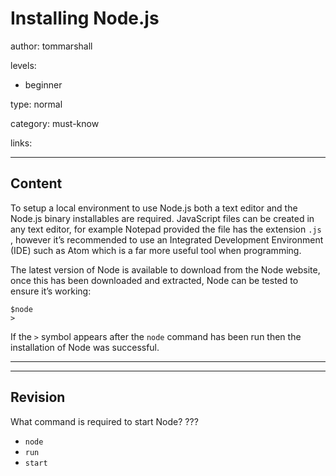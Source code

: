 # Installing Node.js
author: tommarshall

levels:

  - beginner

type: normal

category: must-know

links:

---
## Content

To setup a local environment to use Node.js both a text editor and the Node.js binary installables are required. JavaScript files can be created in any text editor, for example Notepad provided the file has the extension `.js` , however it’s recommended to use an Integrated Development Environment (IDE) such as Atom which is a far more useful tool when programming.

The latest version of Node is available to download from the Node website, once this has been downloaded and extracted, Node can be tested to ensure it’s working:
```
$node
>
```
If the `>`  symbol appears after the `node` command has been run then the installation of Node was successful.

---



---
## Revision

What command is required to start Node?
???

* `node`
* `run`
* `start`
